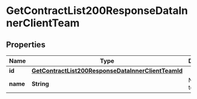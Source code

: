 

# GetContractList200ResponseDataInnerClientTeam


## Properties

| Name | Type | Description | Notes |
|------------ | ------------- | ------------- | -------------|
|**id** | [**GetContractList200ResponseDataInnerClientTeamId**](GetContractList200ResponseDataInnerClientTeamId.md) |  |  |
|**name** | **String** | Name of a team. |  |



